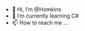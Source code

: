 - 👋 Hi, I’m @Homkins
- 🌱 I’m currently learning C#
- 📫 How to reach me ...

<!---
Homkins/Homkins is a ✨ special ✨ repository because its `README.md` (this file) appears on your GitHub profile.
You can click the Preview link to take a look at your changes.
--->
